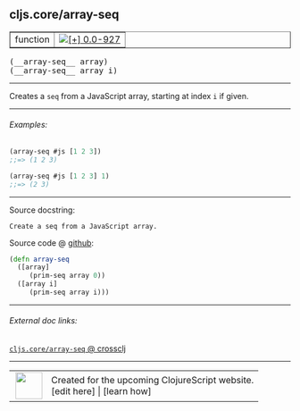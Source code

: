 ## cljs.core/array-seq



 <table border="1">
<tr>
<td>function</td>
<td><a href="https://github.com/cljsinfo/cljs-api-docs/tree/0.0-927"><img valign="middle" alt="[+] 0.0-927" title="Added in 0.0-927" src="https://img.shields.io/badge/+-0.0--927-lightgrey.svg"></a> </td>
</tr>
</table>


 <samp>
(__array-seq__ array)<br>
</samp>
 <samp>
(__array-seq__ array i)<br>
</samp>

---

Creates a `seq` from a JavaScript array, starting at index `i` if given.



---

###### Examples:

```clj
(array-seq #js [1 2 3])
;;=> (1 2 3)

(array-seq #js [1 2 3] 1)
;;=> (2 3)
```



---



Source docstring:

```
Create a seq from a JavaScript array.
```


Source code @ [github](https://github.com/clojure/clojurescript/blob/r3153/src/cljs/cljs/core.cljs#L1321-L1326):

```clj
(defn array-seq
  ([array]
     (prim-seq array 0))
  ([array i]
     (prim-seq array i)))
```

<!--
Repo - tag - source tree - lines:

 <pre>
clojurescript @ r3153
└── src
    └── cljs
        └── cljs
            └── <ins>[core.cljs:1321-1326](https://github.com/clojure/clojurescript/blob/r3153/src/cljs/cljs/core.cljs#L1321-L1326)</ins>
</pre>

-->

---



###### External doc links:

[`cljs.core/array-seq` @ crossclj](http://crossclj.info/fun/cljs.core.cljs/array-seq.html)<br>

---

 <table>
<tr><td>
<img valign="middle" align="right" width="48px" src="http://i.imgur.com/Hi20huC.png">
</td><td>
Created for the upcoming ClojureScript website.<br>
[edit here] | [learn how]
</td></tr></table>

[edit here]:https://github.com/cljsinfo/cljs-api-docs/blob/master/cljsdoc/cljs.core/array-seq.cljsdoc
[learn how]:https://github.com/cljsinfo/cljs-api-docs/wiki/cljsdoc-files

<!--

This information was too distracting to show to readers, but I'll leave it
commented here since it is helpful to:

- pretty-print the data used to generate this document
- and show how to retrieve that data



The API data for this symbol:

```clj
{:description "Creates a `seq` from a JavaScript array, starting at index `i` if given.",
 :ns "cljs.core",
 :name "array-seq",
 :signature ["[array]" "[array i]"],
 :history [["+" "0.0-927"]],
 :type "function",
 :full-name-encode "cljs.core/array-seq",
 :source {:code "(defn array-seq\n  ([array]\n     (prim-seq array 0))\n  ([array i]\n     (prim-seq array i)))",
          :title "Source code",
          :repo "clojurescript",
          :tag "r3153",
          :filename "src/cljs/cljs/core.cljs",
          :lines [1321 1326]},
 :examples [{:id "9ef6de",
             :content "```clj\n(array-seq #js [1 2 3])\n;;=> (1 2 3)\n\n(array-seq #js [1 2 3] 1)\n;;=> (2 3)\n```"}],
 :full-name "cljs.core/array-seq",
 :docstring "Create a seq from a JavaScript array."}

```

Retrieve the API data for this symbol:

```clj
;; from Clojure REPL
(require '[clojure.edn :as edn])
(-> (slurp "https://raw.githubusercontent.com/cljsinfo/cljs-api-docs/catalog/cljs-api.edn")
    (edn/read-string)
    (get-in [:symbols "cljs.core/array-seq"]))
```

-->
